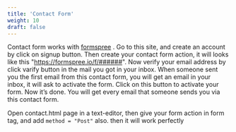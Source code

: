```yaml
---
title: 'Contact Form'
weight: 10
draft: false
---
```


Contact form works with [formspree](https://formspree.io/) . Go to this site, and create an account by click on signup button. Then create your contact form action, it will looks like this "https://formspree.io/f/######". Now verify your email address by click varify button in the mail you got in your inbox. When someone sent you the first email from this contact form, you will get an email in your inbox, it will ask to activate the form. Click on this button to activate your form. Now it’s done. You will get every email that someone sends you via this contact form.

Open contact.html page in a text-editor, then give your form action in form tag, and add `method = "Post"` also. then it will work perfectly 
